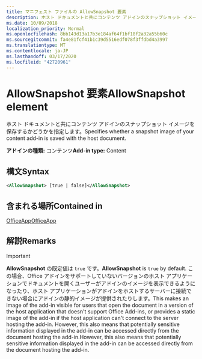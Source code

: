 ```yaml
---
title: マニフェスト ファイルの AllowSnapshot 要素
description: ホスト ドキュメントと共にコンテンツ アドインのスナップショット イメージを保存するかどうかを指定します。
ms.date: 10/09/2018
localization_priority: Normal
ms.openlocfilehash: 8bb143d13a17b3e184af64f1bf18f2a32a55b60c
ms.sourcegitcommit: fa4e81fcf41b1c39d5516edf078f3ffdbd4a3997
ms.translationtype: MT
ms.contentlocale: ja-JP
ms.lasthandoff: 03/17/2020
ms.locfileid: "42720961"
---
```

# <a name="allowsnapshot-element"></a><span data-ttu-id="7baf8-103">AllowSnapshot 要素</span><span class="sxs-lookup"><span data-stu-id="7baf8-103">AllowSnapshot element</span></span>

<span data-ttu-id="7baf8-104">ホスト ドキュメントと共にコンテンツ アドインのスナップショット イメージを保存するかどうかを指定します。</span><span class="sxs-lookup"><span data-stu-id="7baf8-104">Specifies whether a snapshot image of your content add-in is saved with the host document.</span></span>

<span data-ttu-id="7baf8-105">**アドインの種類:** コンテンツ</span><span class="sxs-lookup"><span data-stu-id="7baf8-105">**Add-in type:** Content</span></span>

## <a name="syntax"></a><span data-ttu-id="7baf8-106">構文</span><span class="sxs-lookup"><span data-stu-id="7baf8-106">Syntax</span></span>

```XML
<AllowSnapshot> [true | false]</AllowSnapshot>
```

## <a name="contained-in"></a><span data-ttu-id="7baf8-107">含まれる場所</span><span class="sxs-lookup"><span data-stu-id="7baf8-107">Contained in</span></span>

[<span data-ttu-id="7baf8-108">OfficeApp</span><span class="sxs-lookup"><span data-stu-id="7baf8-108">OfficeApp</span></span>](officeapp.md)

## <a name="remarks"></a><span data-ttu-id="7baf8-109">解説</span><span class="sxs-lookup"><span data-stu-id="7baf8-109">Remarks</span></span>

 > [!IMPORTANT]
 > <span data-ttu-id="7baf8-110">**AllowSnapshot** の既定値は `true` です。</span><span class="sxs-lookup"><span data-stu-id="7baf8-110">**AllowSnapshot** is `true` by default.</span></span> <span data-ttu-id="7baf8-111">この場合、Office アドインをサポートしていないバージョンのホスト アプリケーションでドキュメントを開くユーザーがアドインのイメージを表示できるようになったり、ホスト アプリケーションがアドインをホストするサーバーに接続できない場合にアドインの静的イメージが提供されたりします。</span><span class="sxs-lookup"><span data-stu-id="7baf8-111">This makes an image of the add-in visible for users that open the document in a version of the host application that doesn't support Office Add-ins, or provides a static image of the add-in if the host application can't connect to the server hosting the add-in.</span></span> <span data-ttu-id="7baf8-112">However, this also means that potentially sensitive information displayed in the add-in can be accessed directly from the document hosting the add-in.</span><span class="sxs-lookup"><span data-stu-id="7baf8-112">However, this also means that potentially sensitive information displayed in the add-in can be accessed directly from the document hosting the add-in.</span></span>

